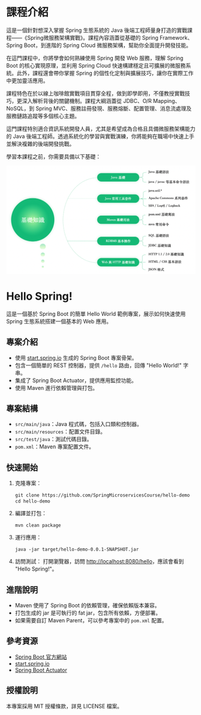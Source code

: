 # 課程介紹

這是一個針對想深入掌握 Spring 生態系統的 Java 後端工程師量身打造的實戰課程——《Spring微服務架構實戰》。課程內容涵蓋從基礎的 Spring Framework、Spring Boot，到進階的 Spring Cloud 微服務架構，幫助你全面提升開發技能。

在這門課程中，你將學會如何熟練使用 Spring 開發 Web 服務，理解 Spring Boot 的核心實現原理，並利用 Spring Cloud 快速構建穩定且可擴展的微服務系統。此外，課程還會帶你掌握 Spring 的個性化定制與擴展技巧，讓你在實際工作中更加靈活應用。

課程特色在於以線上咖啡館實戰項目貫穿全程，做到即學即用，不僅教授實戰技巧，更深入解析背後的關鍵機制。課程大綱涵蓋從 JDBC、O/R Mapping、NoSQL，到 Spring MVC、服務註冊發現、服務熔斷、配置管理、消息流處理及服務鏈路追蹤等多個核心主題。

這門課程特別適合資訊系統開發人員，尤其是希望成為合格且具備微服務架構能力的 Java 後端工程師。透過系統化的學習與實戰演練，你將能夠在職場中快速上手並解決複雜的後端開發挑戰。

學習本課程之前，你需要具備以下基礎：

![](attachments/Pasted%20image%2020250522110405.png)
# Hello Spring!


這是一個基於 Spring Boot 的簡單 Hello World 範例專案，展示如何快速使用 Spring 生態系統搭建一個基本的 Web 應用。

## 專案介紹

- 使用 [start.spring.io](https://start.spring.io) 生成的 Spring Boot 專案骨架。
- 包含一個簡單的 REST 控制器，提供 `/hello` 路由，回傳 "Hello World!" 字串。
- 集成了 Spring Boot Actuator，提供應用監控功能。
- 使用 Maven 進行依賴管理與打包。

## 專案結構

- `src/main/java`：Java 程式碼，包括入口類和控制器。
- `src/main/resources`：配置文件目錄。
- `src/test/java`：測試代碼目錄。
- `pom.xml`：Maven 專案配置文件。

## 快速開始

1. 克隆專案：
   ```
   git clone https://github.com/SpringMicroservicesCourse/hello-demo
   cd hello-demo
   ```

2. 編譯並打包：
   ```
   mvn clean package
   ```

3. 運行應用：
   ```
   java -jar target/hello-demo-0.0.1-SNAPSHOT.jar
   ```

4. 訪問測試：
   打開瀏覽器，訪問 [http://localhost:8080/hello](http://localhost:8080/hello)，應該會看到 "Hello Spring!"。

## 進階說明

- Maven 使用了 Spring Boot 的依賴管理，確保依賴版本兼容。
- 打包生成的 jar 是可執行的 fat jar，包含所有依賴，方便部署。
- 如果需要自訂 Maven Parent，可以參考專案中的 `pom.xml` 配置。

## 參考資源

- [Spring Boot 官方網站](https://spring.io/projects/spring-boot)
- [start.spring.io](https://start.spring.io)
- [Spring Boot Actuator](https://docs.spring.io/spring-boot/docs/current/reference/html/actuator.html)

## 授權說明

本專案採用 MIT 授權條款，詳見 LICENSE 檔案。 